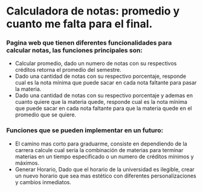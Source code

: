 
# Calculadora de notas: promedio y cuanto me falta para el final.

### Pagina web que tienen diferentes funcionalidades para calcular notas, las funciones principales son: 
- Calcular promedio, dado un numero de notas con su respectivos créditos retorna el promedio del semestre.
- Dado una cantidad de notas con su respectivo porcentaje, responde cual es la nota mínima que puede sacar en cada nota faltante para pasar la materia. 
- Dado una cantidad de notas con su respectivo porcentaje y ademas en cuanto quiere que la materia quede, responde cual es la nota mínima que puede sacar en cada nota faltante para que la materia quede en el promedio que se quiere. 



### Funciones que se pueden implementar en un futuro:
- El camino mas corto para graduarme, consiste en dependiendo de la carrera calcule cual seria la combinación de materias para terminar materias en un tiempo especificado o un numero de créditos mínimos y máximos. 
- Generar Horario, Dado que el horario de la universidad es ilegible, crear un nuevo horario que sea mas estético con diferentes personalizaciones y cambios inmediatos.
